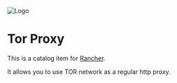 
![Logo](https://drive.google.com/uc?export=jpg&id=0B9g_L85OPC7KUHVFVkdNUmh3MFk)

# Tor Proxy

This is a catalog item for [Rancher](http://rancher.com).

It allows you to use TOR network as a regular http proxy.

